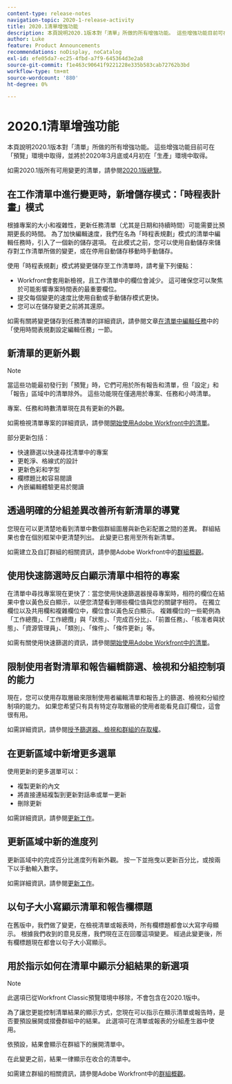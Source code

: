 ```yaml
---
content-type: release-notes
navigation-topic: 2020-1-release-activity
title: 2020.1清單增強功能
description: 本頁說明2020.1版本對「清單」所做的所有增強功能。 這些增強功能目前可在「預覽」環境中取得，並將於2020年3月底或4月初在「生產」環境中取得。
author: Luke
feature: Product Announcements
recommendations: noDisplay, noCatalog
exl-id: efe05da7-ec25-4fbd-a7f9-645364d3e2a8
source-git-commit: f1e463c90641f9221228e335b583cab72762b3bd
workflow-type: tm+mt
source-wordcount: '880'
ht-degree: 0%

---
```


# 2020.1清單增強功能

本頁說明2020.1版本對「清單」所做的所有增強功能。 這些增強功能目前可在「預覽」環境中取得，並將於2020年3月底或4月初在「生產」環境中取得。

如需2020.1版所有可用變更的清單，請參閱[2020.1版總覽](../../../product-announcements/product-releases/2020.1-release-activity/2020-1-release-overview.md)。

## 在工作清單中進行變更時，新增儲存模式：「時程表計畫」模式

根據專案的大小和複雜性，更新任務清單（尤其是日期和持續時間）可能需要比預期更長的時間。 為了加快編輯速度，我們在名為「時程表規劃」模式的清單中編輯任務時，引入了一個新的儲存選項。 在此模式之前，您可以使用自動儲存來儲存對工作清單所做的變更，或在停用自動儲存移動時手動儲存。

使用「時程表規劃」模式將變更儲存至工作清單時，請考量下列優點：

* Workfront會套用新檢視，且工作清單中的欄位會減少。 這可確保您可以聚焦於可能影響專案時間表的最重要欄位。
* 提交每個變更的速度比使用自動或手動儲存模式更快。
* 您可以在儲存變更之前將其還原。

如需有關將變更儲存到任務清單的詳細資訊，請參閱文章[在清單中編輯任務](../../../manage-work/tasks/manage-tasks/edit-tasks-in-a-list.md)中的「使用時間表規劃設定編輯任務」一節。

## 新清單的更新外觀

>[!NOTE]
>
>當這些功能最初發行到「預覽」時，它們可用於所有報告和清單，但「設定」和「報告」區域中的清單除外。 這些功能現在僅適用於專案、任務和小時清單。

專案、任務和時數清單現在具有更新的外觀。

如需檢視清單專案的詳細資訊，請參閱[開始使用Adobe Workfront中的清單](../../../workfront-basics/navigate-workfront/use-lists/view-items-in-a-list.md)。

部分更新包括：

* 快速篩選以快速尋找清單中的專案
* 更乾淨、格線式的設計
* 更新色彩和字型
* 欄標題比較容易閱讀
* 內嵌編輯體驗更易於閱讀

## 透過明確的分組差異改善所有新清單的導覽

您現在可以更清楚地看到清單中數個群組圖層與新色彩配置之間的差異。 群組結果也會在個別框架中更清楚列出。 此變更已套用至所有新清單。

如需建立及自訂群組的相關資訊，請參閱Adobe Workfront中的[群組概觀](../../../reports-and-dashboards/reports/reporting-elements/groupings-overview.md)。

## 使用快速篩選時反白顯示清單中相符的專案

在清單中尋找專案現在更快了：當您使用快速篩選器搜尋專案時，相符的欄位在結果中會以黃色反白顯示，以便您清楚看到哪些欄位值與您的關鍵字相符。 在獨立欄位以及共用欄和複雜欄位中，欄位會以黃色反白顯示。 複雜欄位的一些範例為「工作總攬」、「工作總攬」與「狀態」、「完成百分比」、「前置任務」、「核准者與狀態」、「資源管理員」、「類別」、「條件」、「條件更新」等。

如需有關使用快速篩選的資訊，請參閱[開始使用Adobe Workfront中的清單](../../../workfront-basics/navigate-workfront/use-lists/view-items-in-a-list.md)。

## 限制使用者對清單和報告編輯篩選、檢視和分組控制項的能力

現在，您可以使用存取層級來限制使用者編輯清單和報告上的篩選、檢視和分組控制項的能力。 如果您希望只有具有特定存取層級的使用者能看見自訂欄位，這會很有用。

如需詳細資訊，請參閱[授予篩選器、檢視和群組的存取權](../../../administration-and-setup/add-users/configure-and-grant-access/grant-access-fvg.md)。

## 在更新區域中新增更多選單

使用更新的更多選單可以：

* 複製更新的內文
* 將直接連結複製到更新對話串或單一更新
* 刪除更新

如需詳細資訊，請參閱[更新工作](../../../workfront-basics/updating-work-items-and-viewing-updates/update-work.md)。

## 更新區域中新的進度列

更新區域中的完成百分比進度列有新外觀。 按一下並拖曳以更新百分比，或按兩下以手動輸入數字。

如需詳細資訊，請參閱[更新工作](../../../workfront-basics/updating-work-items-and-viewing-updates/update-work.md)。

## 以句子大小寫顯示清單和報告欄標題

在舊版中，我們做了變更，在檢視清單或報表時，所有欄標題都會以大寫字母顯示。 根據我們收到的意見反應，我們現在正在回覆這項變更。 經過此變更後，所有欄標題現在都會以句子大小寫顯示。

## 用於指示如何在清單中顯示分組結果的新選項

>[!NOTE]
>
>此選項已從Workfront Classic預覽環境中移除，不會包含在2020.1版中。

為了讓您更能控制清單結果的顯示方式，您現在可以指示在顯示清單或報告時，是否要預設展開或摺疊群組中的結果。 此選項可在清單或報表的分組產生器中使用。

依預設，結果會顯示在群組下的展開清單中。

在此變更之前，結果一律顯示在收合的清單中。

如需建立群組的相關資訊，請參閱Adobe Workfront中的[群組概觀](../../../reports-and-dashboards/reports/reporting-elements/groupings-overview.md)。
